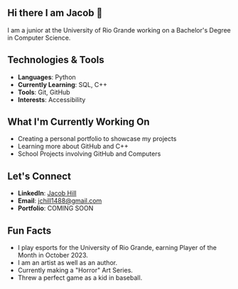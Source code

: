 ## Hi there I am Jacob 👋

I am a junior at the University of Rio Grande working on a Bachelor's Degree in Computer Science.

## Technologies & Tools
- **Languages**: Python
- **Currently Learning**: SQL, C++
- **Tools**: Git, GitHub
- **Interests**: Accessibility

## What I'm Currently Working On
- Creating a personal portfolio to showcase my projects
- Learning more about GitHub and C++
- School Projects involving GitHub and Computers

## Let's Connect
- **LinkedIn**: [Jacob Hill](https://www.linkedin.com/in/jacob-hill-064353383/)
- **Email**: jchill1488@gmail.com
- **Portfolio**: COMING SOON

## Fun Facts
-  I play esports for the University of Rio Grande, earning Player of the Month in October 2023.
-  I am an artist as well as an author.
-  Currently making a "Horror" Art Series.
-  Threw a perfect game as a kid in baseball.
